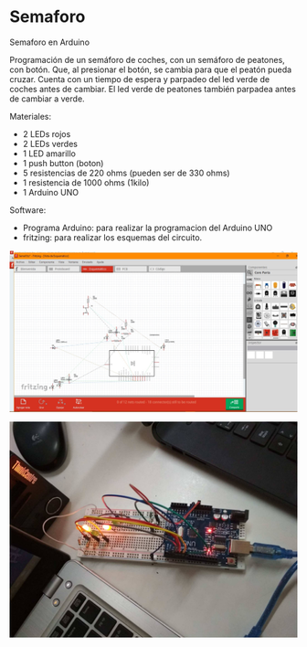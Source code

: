 # Semaforo
Semaforo en Arduino

Programación de un semáforo de coches, con un semáforo de peatones, con botón. 
Que, al presionar el botón, se cambia para que el peatón pueda cruzar. Cuenta con un tiempo de espera 
y parpadeo del led verde de coches antes de cambiar. El led verde de peatones también parpadea 
antes de cambiar a verde.

Materiales:
- 2 LEDs rojos
- 2 LEDs verdes
- 1 LED amarillo
- 1 push button (boton)
- 5 resistencias de 220 ohms (pueden ser de 330 ohms)
- 1 resistencia de 1000 ohms (1kilo)
- 1 Arduino UNO

Software:
- Programa Arduino: para realizar la programacion del Arduino UNO
- fritzing: para realizar los esquemas del circuito.

![Esquema del circuito](https://github.com/Sarahi-Perez/Semaforo/blob/master/esquema.jpg "Esquema del circuito en fritzing")


![Circuito Funcionando](https://github.com/Sarahi-Perez/Semaforo/blob/master/28169999_1597728776975891_1466166761_o.jpg "De 250 x 350 píxeles")
